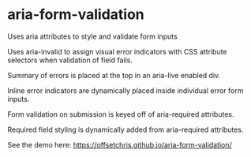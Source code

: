 # aria-form-validation
Uses aria attributes to style and validate form inputs

Uses aria-invalid to assign visual error indicators with CSS attribute selectors when validation of field fails.

Summary of errors is placed at the top in an aria-live enabled div. 

Inline error indicators are dynamically placed inside individual error form inputs.

Form validation on submission is keyed off of aria-required attributes. 

Required field styling is dynamically added from aria-required attributes.

See the demo here: https://offsetchris.github.io/aria-form-validation/




